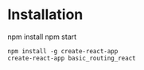 # Installation


npm install
npm start
```
npm install -g create-react-app
create-react-app basic_routing_react
